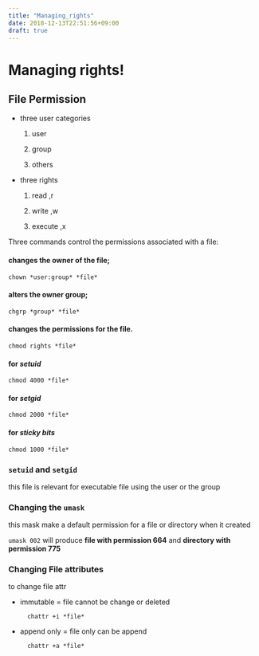 ```yaml
---
title: "Managing_rights"
date: 2018-12-13T22:51:56+09:00
draft: true
---
```


# Managing rights!

## File Permission

* three user categories
	
	1. user

	2. group

	3. others

* three rights

	1. read ,r

	2. write ,w

	3. execute ,x

Three commands control the permissions associated with a file:

#### changes the owner of the file;
    chown *user:group* *file*

#### alters the owner group;
    chgrp *group* *file*

#### changes the permissions for the file. 
    chmod rights *file*

#### for *setuid*

	chmod 4000 *file*

#### for *setgid*

	chmod 2000 *file*

#### for *sticky bits*

	chmod 1000 *file*

### `setuid` and `setgid`

this file is relevant for executable file using the user or the group

### Changing the `umask`

this mask make a default permission for a file or directory when it created

`umask 002` will produce **file with permission 664** and **directory with permission 775**


### Changing File attributes

to change file attr

* immutable = file cannot be change or deleted

		chattr +i *file*

* append only = file only can be append

		chattr +a *file*
